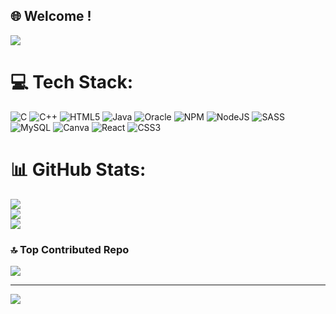 
## 🌐 Welcome !

<img src="https://user-images.githubusercontent.com/22107794/139580686-887df369-edb8-4bc8-b607-4fbf6d7e4866.gif">

# 💻 Tech Stack:
![C](https://img.shields.io/badge/c-%2300599C.svg?style=flat&logo=c&logoColor=white) ![C++](https://img.shields.io/badge/c++-%2300599C.svg?style=flat&logo=c%2B%2B&logoColor=white) ![HTML5](https://img.shields.io/badge/html5-%23E34F26.svg?style=flat&logo=html5&logoColor=white) ![Java](https://img.shields.io/badge/java-%23ED8B00.svg?style=flat&logo=openjdk&logoColor=white) ![Oracle](https://img.shields.io/badge/Oracle-F80000?style=flat&logo=oracle&logoColor=white) ![NPM](https://img.shields.io/badge/NPM-%23CB3837.svg?style=flat&logo=npm&logoColor=white) ![NodeJS](https://img.shields.io/badge/node.js-6DA55F?style=flat&logo=node.js&logoColor=white) ![SASS](https://img.shields.io/badge/SASS-hotpink.svg?style=flat&logo=SASS&logoColor=white) ![MySQL](https://img.shields.io/badge/mysql-%2300000f.svg?style=flat&logo=mysql&logoColor=white) ![Canva](https://img.shields.io/badge/Canva-%2300C4CC.svg?style=flat&logo=Canva&logoColor=white)
![React](https://img.shields.io/badge/React-%2300C4CC.svg?style=flat&logo=React&logoColor=blue) ![CSS3](https://img.shields.io/badge/css3-%231572B6.svg?style=flat&logo=css3&logoColor=white)
# 📊 GitHub Stats:
![](https://github-readme-stats.vercel.app/api?username=YoussefXAhmed&theme=dark&hide_border=false&include_all_commits=false&count_private=false)<br/>
![](https://github-readme-streak-stats.herokuapp.com/?user=YoussefXAhmed&theme=dark&hide_border=false)<br/>
![](https://github-readme-stats.vercel.app/api/top-langs/?username=YoussefXAhmed&theme=dark&hide_border=false&include_all_commits=false&count_private=false&layout=compact)

### 🔝 Top Contributed Repo
![](https://github-contributor-stats.vercel.app/api?username=YoussefXAhmed&limit=5&theme=radical&combine_all_yearly_contributions=true)

---
[![](https://visitcount.itsvg.in/api?id=YoussefXAhmed&icon=5&color=12)](https://visitcount.itsvg.in)

<!-- Proudly created with GPRM ( https://gprm.itsvg.in ) -->
